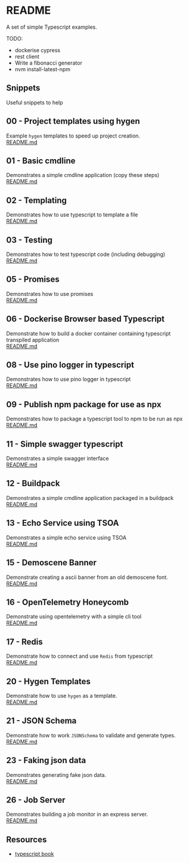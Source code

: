 # README

A set of simple Typescript examples.

TODO:

* dockerise cypress
* rest client
* Write a fibonacci generator
* nvm install-latest-npm

## Snippets

Useful snippets to help

## 00 - Project templates using hygen

Example `hygen` templates to speed up project creation.  
[README.md](./00_project_templates/README.md)  

## 01 - Basic cmdline

Demonstrates a simple cmdline application (copy these steps)  
[README.md](./01_basic_cmdline/README.md)  

## 02 - Templating

Demonstrates how to use typescript to template a file  
[README.md](./02_templating/README.md)  

## 03 - Testing

Demonstrates how to test typescript code (including debugging)  
[README.md](./03_jest_testing/README.md)  

## 05 - Promises

Demonstrates how to use promises  
[README.md](./05_promises/README.md)  

## 06 - Dockerise Browser based Typescript

Demonstrate how to build a docker container containing typescript transpiled application  
[README.md](./06_dockerise_browser_typescript/README.md)  

## 08 - Use pino logger in typescript

Demonstrates how to use pino logger in typescript  
[README.md](./08_pino_logger/README.md)  

## 09 - Publish npm package for use as npx

Demonstrates how to package a typescript tool to npm to be run as npx  
[README.md](./09_shell_mandelbrot/README.md)  

## 11 - Simple swagger typescript

Demonstrates a simple swagger interface  
[README.md](./11_simple_swagger/README.md)

## 12 - Buildpack

Demonstrates a simple cmdline application packaged in a buildpack  
[README.md](./12_buildpack/README.md)

## 13 - Echo Service using TSOA

Demonstrates a simple echo service using TSOA  
[README.md](./13_echo_service/README.md)

## 15 - Demoscene Banner

Demonstrate creating a ascii banner from an old demoscene font.  
[README.md](./15_demoscene_banner/README.md)

## 16 - OpenTelemetry Honeycomb

Demonstrate using opentelemetry with a simple cli tool  
[README.md](./16_honeycomb/README.md)

## 17 - Redis

Demonstrate how to connect and use `Redis` from typescript  
[README.md](./17_redis/README.md)

## 20 - Hygen Templates

Demonstrate how to use `hygen` as a template.  
[README.md](./20_hygen/README.md)

## 21 - JSON Schema

Demonstrate how to work `JSONSchema` to validate and generate types.  
[README.md](./21_jsonschema/README.md)

## 23 - Faking json data

Demonstrates generating fake json data.  
[README.md](./23_faking_json_data/README.md)

## 26 - Job Server

Demonstrates building a job monitor in an express server.  
[README.md](./26_jobserver/README.md)

## Resources

* [typescript book](https://basarat.gitbook.io/typescript/)  
